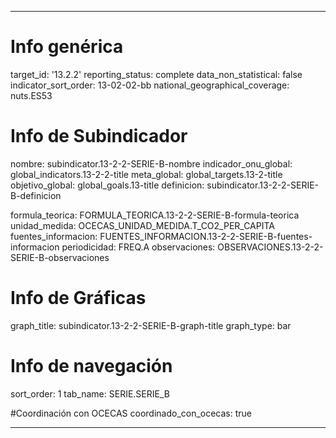 ---

# Info genérica
target_id: '13.2.2'
reporting_status: complete
data_non_statistical: false
indicator_sort_order: 13-02-02-bb
national_geographical_coverage: nuts.ES53

# Info de Subindicador
nombre: subindicator.13-2-2-SERIE-B-nombre
indicador_onu_global: global_indicators.13-2-2-title
meta_global: global_targets.13-2-title
objetivo_global: global_goals.13-title
definicion: subindicator.13-2-2-SERIE-B-definicion

formula_teorica: FORMULA_TEORICA.13-2-2-SERIE-B-formula-teorica
unidad_medida: OCECAS_UNIDAD_MEDIDA.T_CO2_PER_CAPITA
fuentes_informacion: FUENTES_INFORMACION.13-2-2-SERIE-B-fuentes-informacion
periodicidad: FREQ.A
observaciones: OBSERVACIONES.13-2-2-SERIE-B-observaciones
# Info de Gráficas
graph_title: subindicator.13-2-2-SERIE-B-graph-title
graph_type: bar

# Info de navegación
sort_order: 1
tab_name: SERIE.SERIE_B

#Coordinación con OCECAS
coordinado_con_ocecas: true

---